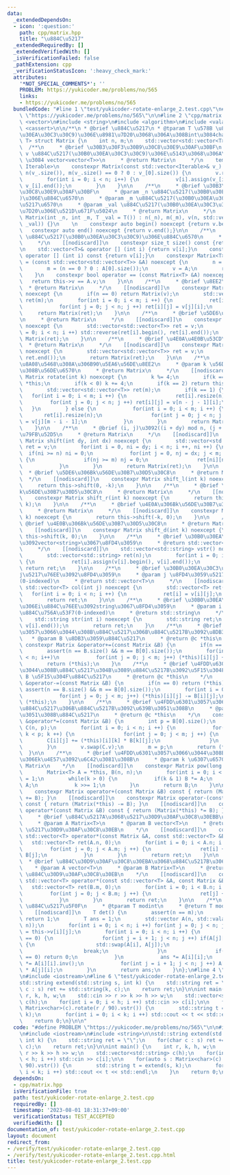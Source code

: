 ```yaml
---
data:
  _extendedDependsOn:
  - icon: ':question:'
    path: cpp/matrix.hpp
    title: "\u884C\u5217"
  _extendedRequiredBy: []
  _extendedVerifiedWith: []
  _isVerificationFailed: false
  _pathExtension: cpp
  _verificationStatusIcon: ':heavy_check_mark:'
  attributes:
    '*NOT_SPECIAL_COMMENTS*': ''
    PROBLEM: https://yukicoder.me/problems/no/565
    links:
    - https://yukicoder.me/problems/no/565
  bundledCode: "#line 1 \"test/yukicoder-rotate-enlarge_2.test.cpp\"\n#define PROBLEM\
    \ \"https://yukicoder.me/problems/no/565\"\n\n#line 2 \"cpp/matrix.hpp\"\n\n#include\
    \ <vector>\n#include <string>\n#include <algorithm>\n#include <valarray>\n#include\
    \ <cassert>\n\n/**\n * @brief \u884C\u5217\n * @tparam T \u578B \u884C\u5217(\u30B0\
    \u30EA\u30C3\u30C9)\u306E\u8981\u7D20\u3068\u306A\u308Bint\u3084char\n */\ntemplate<class\
    \ T> struct Matrix {\n    int n, m;\n    std::vector<std::vector<T>> v;\n\n  \
    \  /**\n     * @brief \u30B3\u30F3\u30B9\u30C8\u30E9\u30AF\u30BF\n     * @param\
    \ v \u884C\u5217(\u30B0\u30EA\u30C3\u30C9)\u306E\u5143\u3068\u306A\u308B vector<string>\
    \ \u3084 vector<vector<T>>\n     * @return Matrix\n     */\n    template <typename\
    \ Iterable>\n    constexpr Matrix(const std::vector<Iterable>& v_) noexcept :\
    \ n(v_.size()), m(v_.size() == 0 ? 0 : v_[0].size()) {\n        v.resize(n);\n\
    \        for(int i = 0; i < n; i++) {\n            v[i].assign(v_[i].begin(),\
    \ v_[i].end());\n        }\n    }\n\n    /**\n     * @brief \u30B3\u30F3\u30B9\
    \u30C8\u30E9\u30AF\u30BF\n     * @param _n \u884C\u5217(\u30B0\u30EA\u30C3\u30C9\
    )\u306E\u884C\u6570\n     * @param _m \u884C\u5217(\u30B0\u30EA\u30C3\u30C9)\u306E\
    \u5217\u6570\n     * @param _val \u884C\u5217(\u30B0\u30EA\u30C3\u30C9)\u306E\u8981\
    \u7D20\u306E\u521D\u671F\u5024\n     * @return Matrix\n     */\n    constexpr\
    \ Matrix(int _n, int _m, T _val = T()) : n(_n), m(_m), v(n, std::vector<T>(m,\
    \ _val)) {}\n    \n    constexpr auto begin() noexcept {return v.begin();}\n \
    \   constexpr auto end() noexcept {return v.end();}\n\n    /**\n     * @brief\
    \ \u884C\u5217(\u30B0\u30EA\u30C3\u30C9)\u306E\u884C\u6570\n     * @return size_t\n\
    \     */\n    [[nodiscard]]\n    constexpr size_t size() const {return v.size();}\n\
    \n    std::vector<T>& operator [] (int i) {return v[i];}\n    const std::vector<T>&\
    \ operator [] (int i) const {return v[i];}\n    constexpr Matrix<T>& operator\
    \ = (const std::vector<std::vector<T>> &A) noexcept {\n        n = A.size();\n\
    \        m = (n == 0 ? 0 : A[0].size());\n        v = A;\n        return *this;\n\
    \    }\n    constexpr bool operator == (const Matrix<T> &A) noexcept {\n     \
    \   return this->v == A.v;\n    }\n\n    /**\n     * @brief \u8EE2\u7F6E\n   \
    \  * @return Matrix\n     */\n    [[nodiscard]]\n    constexpr Matrix transpose()\
    \ noexcept {\n        if(n == 0) return Matrix(v);\n        std::vector<std::vector<T>>\
    \ ret(m);\n        for(int i = 0; i < m; i ++) {\n            ret[i].resize(n);\n\
    \            for(int j = 0; j < n; j ++) ret[i][j] = v[j][i];\n        }\n   \
    \     return Matrix(ret);\n    }\n\n    /**\n     * @brief \u5DE6\u53F3\u53CD\u8EE2\
    \n     * @return Matrix\n     */\n    [[nodiscard]]\n    constexpr Matrix rev_lr()\
    \ noexcept {\n        std::vector<std::vector<T>> ret = v;\n        for(int i\
    \ = 0; i < n; i ++) std::reverse(ret[i].begin(), ret[i].end());\n        return\
    \ Matrix(ret);\n    }\n\n    /**\n     * @brief \u4E0A\u4E0B\u53CD\u8EE2\n   \
    \  * @return Matrix\n     */\n    [[nodiscard]]\n    constexpr Matrix rev_ud()\
    \ noexcept {\n        std::vector<std::vector<T>> ret = v;\n        reverse(ret.begin(),\
    \ ret.end());\n        return Matrix(ret);\n    }\n\n    /**\n     * @brief \u6642\
    \u8A08\u5468\u308A\u306B90\u5EA6\u56DE\u8EE2\n     * @param k \u56DE\u8EE2\u3059\
    \u308B\u56DE\u6570\n     * @return Matrix\n     */\n    [[nodiscard]]\n    constexpr\
    \ Matrix rotate(int k) noexcept {\n        k %= 4;\n        if(k == 0) return\
    \ *this;\n        if(k < 0) k += 4;\n        if(k == 2) return this->rev_lr().rev_ud();\n\
    \        std::vector<std::vector<T>> ret(m);\n        if(k == 1) {\n         \
    \   for(int i = 0; i < m; i ++) {\n                ret[i].resize(n);\n       \
    \         for(int j = 0; j < n; j ++) ret[i][j] = v[n - j - 1][i];\n         \
    \   }\n        } else {\n            for(int i = 0; i < m; i ++) {\n         \
    \       ret[i].resize(n);\n                for(int j = 0; j < n; j ++) ret[i][j]\
    \ = v[j][m - i - 1];\n            }\n        }\n        return Matrix(ret);\n\
    \    }\n\n    /**\n     * @brief (i, j)\u3092((i + dy) mod n, (j + dx) mod m)\u306B\
    \u79FB\u52D5\n     * @return Matrix\n     */\n    [[nodiscard]]\n    constexpr\
    \ Matrix shift(int dy, int dx) noexcept {\n        std::vector<std::vector<T>>\
    \ ret = v;\n        for(int i = 0, ni = dy; i < n; i ++, ni ++) {\n          \
    \  if(ni >= n) ni = 0;\n            for(int j = 0, nj = dx; j < m; j ++, nj ++)\
    \ {\n                if(nj >= m) nj = 0;\n                ret[ni][nj] = v[i][j];\n\
    \            }\n        }\n        return Matrix(ret);\n    }\n\n    /**\n   \
    \  * @brief \u5DE6\u306Bk\u56DE\u30B7\u30D5\u30C8\n     * @return Matrix\n   \
    \  */\n    [[nodiscard]]\n    constexpr Matrix shift_l(int k) noexcept {\n   \
    \     return this->shift(0, -k);\n    }\n\n    /**\n     * @brief \u53F3\u306B\
    k\u56DE\u30B7\u30D5\u30C8\n     * @return Matrix\n     */\n    [[nodiscard]]\n\
    \    constexpr Matrix shift_r(int k) noexcept {\n        return this->shift(0,\
    \ k);\n    }\n\n    /**\n     * @brief \u4E0A\u306Bk\u56DE\u30B7\u30D5\u30C8\n\
    \     * @return Matrix\n     */\n    [[nodiscard]]\n    constexpr Matrix shift_u(int\
    \ k) noexcept {\n        return this->shift(-k, 0);\n    }\n\n    /**\n     *\
    \ @brief \u4E0B\u306Bk\u56DE\u30B7\u30D5\u30C8\n     * @return Matrix\n     */\n\
    \    [[nodiscard]]\n    constexpr Matrix shift_d(int k) noexcept {\n        return\
    \ this->shift(k, 0);\n    }\n\n    /**\n     * @brief \u30B0\u30EA\u30C3\u30C9\
    \u3092vector<string>\u3067\u8FD4\u3059\n     * @return std::vector<std::string>\n\
    \     */\n    [[nodiscard]]\n    std::vector<std::string> vstr() noexcept {\n\
    \        std::vector<std::string> ret(n);\n        for(int i = 0; i < n; i ++)\
    \ {\n            ret[i].assign(v[i].begin(), v[i].end());\n        }\n       \
    \ return ret;\n    }\n\n    /**\n     * @brief \u30B0\u30EA\u30C3\u30C9\u306E\
    j\u5217\u76EE\u3092\u8FD4\u3059\n     * @param j \u8FD4\u3059\u5217\u756A\u53F7\
    (0-indexed)\n     * @return std::vector<T>\n     */\n    [[nodiscard]]\n    constexpr\
    \ std::vector<T> col(int j) noexcept {\n        std::vector<T> ret(n);\n     \
    \   for(int i = 0; i < n; i ++) {\n            ret[i] = v[i][j];\n        }\n\
    \        return ret;\n    }\n\n    /**\n     * @brief \u30B0\u30EA\u30C3\u30C9\
    \u306Ei\u884C\u76EE\u3092string\u3067\u8FD4\u3059\n     * @param i \u8FD4\u3059\
    \u884C\u756A\u53F7(0-indexed)\n     * @return std::string\n     */\n    [[nodiscard]]\n\
    \    std::string str(int i) noexcept {\n        std::string ret;\n        ret.assign(v[i].begin(),\
    \ v[i].end());\n        return ret;\n    }\n    /**\n     * @brief \u4FDD\u6301\
    \u3057\u3066\u3044\u308B\u884C\u5217\u306B\u884C\u5217B\u3092\u8DB3\u3059\n  \
    \   * @param B \u8DB3\u3059\u884C\u5217\n     * @return @c *this\n    */\n   \
    \ constexpr Matrix &operator+=(const Matrix &B) {\n        if(n == 0) return (*this);\n\
    \        assert(n == B.size() && m == B[0].size());\n        for(int i = 0; i\
    \ < n; i++)\n            for(int j = 0; j < m; j++) (*this)[i][j] += B[i][j];\n\
    \        return (*this);\n    }\n    /**\n     * @brief \u4FDD\u6301\u3057\u3066\
    \u3044\u308B\u884C\u5217\u304B\u3089\u884C\u5217B\u3092\u5F15\u304F\n     * @param\
    \ B \u5F15\u304F\u884C\u5217\n     * @return @c *this\n    */\n    constexpr Matrix\
    \ &operator-=(const Matrix &B) {\n        if(n == 0) return (*this);\n       \
    \ assert(n == B.size() && m == B[0].size());\n        for(int i = 0; i < n; i++)\n\
    \            for(int j = 0; j < m; j++) (*this)[i][j] -= B[i][j];\n        return\
    \ (*this);\n    }\n\n    /**\n     * @brief \u4FDD\u6301\u3057\u3066\u3044\u308B\
    \u884C\u5217\u306B\u884C\u5217B\u3092\u639B\u3051\u308B\n     * @param B \u639B\
    \u3051\u308B\u884C\u5217\n     * @return @c *this\n    */\n    constexpr Matrix\
    \ &operator*=(const Matrix &B) {\n        int p = B[0].size();\n        Matrix<T>\
    \ C(n, p);\n        for(int i = 0; i < n; i ++) {\n            for(int k = 0;\
    \ k < p; k ++) {\n                for(int j = 0; j < m; j ++) {\n            \
    \        C[i][j] += (*this)[i][k] * B[k][j];\n                }\n            }\n\
    \        }\n        v.swap(C.v);\n        m = p;\n        return (*this);\n  \
    \  }\n\n    /**\n     * @brief \u4FDD\u6301\u3057\u3066\u3044\u308B\u884C\u5217\
    \u306Ek\u4E57\u3092\u6C42\u3081\u308B\n     * @param k \u6307\u6570\n     * @return\
    \ Matrix\n    */\n    [[nodiscard]]\n    constexpr Matrix pow(long long k) {\n\
    \        Matrix<T> A = *this, B(n, n);\n        for(int i = 0; i < n; i ++) B[i][i]\
    \ = 1;\n        while(k > 0) {\n            if(k & 1) B *= A;\n            A *=\
    \ A;\n            k >>= 1;\n        }\n        return B;\n    }\n\n    [[nodiscard]]\n\
    \    constexpr Matrix operator+(const Matrix &B) const { return (Matrix(*this)\
    \ += B); }\n    [[nodiscard]]\n    constexpr Matrix operator-(const Matrix &B)\
    \ const { return (Matrix(*this) -= B); }\n    [[nodiscard]]\n    constexpr Matrix\
    \ operator*(const Matrix &B) const { return (Matrix(*this) *= B); }\n\n    /**\n\
    \     * @brief \u884C\u5217A\u3068\u5217\u30D9\u30AF\u30C8\u30EBB\u306E\u7A4D\n\
    \     * @param A Matrix<T>\n     * @param B vector<T>\n     * @return vector<T>\
    \ \u5217\u30D9\u30AF\u30C8\u30EB\n    */\n    [[nodiscard]]\n    constexpr friend\
    \ std::vector<T> operator*(const Matrix &A, const std::vector<T> &B) {\n     \
    \   std::vector<T> ret(A.n, 0);\n        for(int i = 0; i < A.n; i ++) {\n   \
    \         for(int j = 0; j < A.m; j ++) {\n                ret[i] += A[i][j] *\
    \ B[j];\n            }\n        }\n        return ret;\n    }\n\n    /**\n   \
    \  * @brief \u884C\u30D9\u30AF\u30C8\u30EBA\u3068\u884C\u5217B\u306E\u7A4D\n \
    \    * @param A vector<T>\n     * @param B Matrix<T>\n     * @return vector<T>\
    \ \u884C\u30D9\u30AF\u30C8\u30EB\n    */\n    [[nodiscard]]\n    constexpr friend\
    \ std::vector<T> operator*(const std::vector<T> &A, const Matrix &B) {\n     \
    \   std::vector<T> ret(B.m, 0);\n        for(int i = 0; i < B.n; i ++) {\n   \
    \         for(int j = 0; j < B.m; j ++) {\n                ret[j] += A[i] * B[i][j];\n\
    \            }\n        }\n        return ret;\n    }\n\n    /**\n     * @brief\
    \ \u884C\u5217\u5F0F\n     * @tparam T modint\n     * @return T modint\n    */\n\
    \    [[nodiscard]]\n    T det() {\n        assert(n == m);\n        if(n == 0)\
    \ return 1;\n        T ans = 1;\n        std::vector A(n, std::valarray(T(0),\
    \ n));\n        for(int i = 0; i < n; i ++) for(int j = 0; j < n; j ++) A[i][j]\
    \ = this->v[i][j];\n        for(int i = 0; i < n; i ++) {\n            if(A[i][i].value()\
    \ == 0) {\n                for(int j = i + 1; j < n; j ++) if(A[j][i].value())\
    \ {\n                    std::swap(A[i], A[j]);\n                    ans *= -1;\n\
    \                    break;\n                }\n                if(A[i][i].value()\
    \ == 0) return 0;\n            }\n            ans *= A[i][i];\n            A[i]\
    \ *= A[i][i].inv();\n            for(int j = i + 1; j < n; j ++) A[j] -= A[i]\
    \ * A[j][i];\n        }\n        return ans;\n    }\n};\n#line 4 \"test/yukicoder-rotate-enlarge_2.test.cpp\"\
    \n#include <iostream>\n#line 6 \"test/yukicoder-rotate-enlarge_2.test.cpp\"\n\n\
    std::string extend(std::string s, int k) {\n    std::string ret = \"\";\n    for(char\
    \ c : s) ret += std::string(k, c);\n    return ret;\n}\n\nint main() {\n    int\
    \ r, k, h, w;\n    std::cin >> r >> k >> h >> w;\n    std::vector<std::string>\
    \ c(h);\n    for(int i = 0; i < h; i ++) std::cin >> c[i];\n\n    for(auto s :\
    \ Matrix<char>(c).rotate(r / 90).vstr()) {\n        std::string t = extend(s,\
    \ k);\n        for(int i = 0; i < k; i ++) std::cout << t << std::endl;\n    }\n\
    \    return 0;\n}\n\n"
  code: "#define PROBLEM \"https://yukicoder.me/problems/no/565\"\n\n#include \"../cpp/matrix.hpp\"\
    \n#include <iostream>\n#include <string>\n\nstd::string extend(std::string s,\
    \ int k) {\n    std::string ret = \"\";\n    for(char c : s) ret += std::string(k,\
    \ c);\n    return ret;\n}\n\nint main() {\n    int r, k, h, w;\n    std::cin >>\
    \ r >> k >> h >> w;\n    std::vector<std::string> c(h);\n    for(int i = 0; i\
    \ < h; i ++) std::cin >> c[i];\n\n    for(auto s : Matrix<char>(c).rotate(r /\
    \ 90).vstr()) {\n        std::string t = extend(s, k);\n        for(int i = 0;\
    \ i < k; i ++) std::cout << t << std::endl;\n    }\n    return 0;\n}\n\n"
  dependsOn:
  - cpp/matrix.hpp
  isVerificationFile: true
  path: test/yukicoder-rotate-enlarge_2.test.cpp
  requiredBy: []
  timestamp: '2023-08-01 18:31:37+09:00'
  verificationStatus: TEST_ACCEPTED
  verifiedWith: []
documentation_of: test/yukicoder-rotate-enlarge_2.test.cpp
layout: document
redirect_from:
- /verify/test/yukicoder-rotate-enlarge_2.test.cpp
- /verify/test/yukicoder-rotate-enlarge_2.test.cpp.html
title: test/yukicoder-rotate-enlarge_2.test.cpp
---
```

